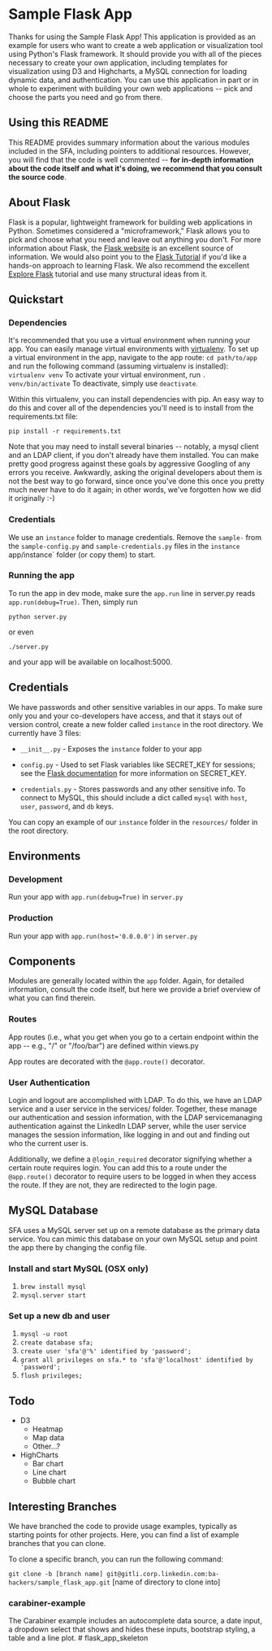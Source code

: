 # Sample Flask App

Thanks for using the Sample Flask App! This application is provided as an example for users who want to create a web application or visualization tool using Python's Flask framework.  It should provide you with all of the pieces necessary to create your own application, including templates for visualization using D3 and Highcharts, a MySQL connection for loading dynamic data, and authentication.  You can use this application in part or in whole to experiment with building your own web applications -- pick and choose the parts you need and go from there.

## Using this README

This README provides summary information about the various modules included in the SFA, including pointers to additional resources.  However, you will find that the code is well commented -- **for in-depth information about the code itself and what it's doing, we recommend that you consult the source code**.

## About Flask
Flask is a popular, lightweight framework for building web applications in Python.  Sometimes considered a "microframework," Flask allows you to pick and choose what you need and leave out anything you don't.  For more information about Flask, the [Flask website](http://flask.pocoo.org/) is an excellent source of information.  We would also point you to the [Flask Tutorial](http://flask.pocoo.org/docs/0.10/tutorial/) if you'd like a hands-on approach to learning Flask. We also recommend the excellent [Explore Flask](https://exploreflask.com) tutorial and use many structural ideas from it.

## Quickstart

### Dependencies

It's recommended that you use a virtual environment when running your app.  You can easily manage virtual environments with [virtualenv](https://virtualenv.readthedocs.org/en/latest/).  To set up a virtual environment in the app, navigate to the app route:
`cd path/to/app`
and run the following command (assuming virtualenv is installed):
`virtualenv venv`
To activate your virtual environment, run 
`. venv/bin/activate`
To deactivate, simply use 
`deactivate`.

Within this virtualenv, you can install dependencies with pip.  An easy way to do this and cover all of the dependencies you'll need is to install from the requirements.txt file:

`pip install -r requirements.txt`

Note that you may need to install several binaries -- notably, a mysql client and an LDAP client, if you don't already have them installed.  You can make pretty good progress against these goals by aggressive Googling of any errors you receive.  Awkwardly, asking the original developers about them is not the best way to go forward, since once you've done this once you pretty much never have to do it again; in other words, we've forgotten how we did it originally :-)

### Credentials

We use an `instance` folder to manage credentials. Remove the `sample-` from the `sample-config.py` and `sample-credentials.py` files in the `instance `app/instance` folder (or copy them) to start.

### Running the app

To run the app in dev mode, make sure the `app.run` line in server.py reads `app.run(debug=True)`.  Then, simply run

`python server.py`

or even 

`./server.py` 

and your app will be available on localhost:5000.

## Credentials

We have passwords and other sensitive variables in our apps. To make sure only you and your co-developers have access, and that it stays out of version control, create a new folder called `instance` in the root directory. We currently have 3 files:

- `__init__.py` - Exposes the `instance` folder to your app 

- `config.py` - Used to set Flask variables like SECRET_KEY for sessions; see the [Flask documentation](http://flask.pocoo.org/docs/0.10/quickstart/#sessions) for more information on SECRET_KEY.

- `credentials.py` - Stores passwords and any other sensitive info. To connect to MySQL, this should include a dict called `mysql` with `host`, `user`, `password`, and `db` keys.

You can copy an example of our `instance` folder in the `resources/` folder in the root directory.

## Environments

### Development

Run your app with `app.run(debug=True)` in `server.py`

### Production

Run your app with `app.run(host='0.0.0.0')` in `server.py`

## Components

Modules are generally located within the `app` folder.  Again, for detailed information, consult the code itself, but here we provide a brief overview of what you can find therein.

### Routes

App routes (i.e., what you get when you go to a certain endpoint within the app -- e.g., "/" or "/foo/bar") are defined within views.py

App routes are decorated with the `@app.route()` decorator.

### User Authentication

Login and logout are accomplished with LDAP.  To do this, we have an LDAP service and a user service in the services/ folder.  Together, these manage our authentication and session information, with the LDAP servicemanaging authentication against the LinkedIn LDAP server, while the user service manages the session information, like logging in and out and finding out who the current user is.

Additionally, we define a `@login_required` decorator signifying whether a certain route requires login.  You can add this to a route under the `@app.route()` decorator to require users to be logged in when they access the route.  If they are not, they are redirected to the login page.  

## MySQL Database

SFA uses a MySQL server set up on a remote database as the primary data service.  You can mimic this database on your own MySQL setup and point the app there by changing the config file.

### Install and start MySQL (OSX only)
1. `brew install mysql`
2. `mysql.server start`

### Set up a new db and user
1. `mysql -u root`
2. `create database sfa;`
3. `create user 'sfa'@'%' identified by 'password';`
4. `grant all privileges on sfa.* to 'sfa'@'localhost' identified by 'password';`
5. `flush privileges;`

## Todo
- D3 
  - Heatmap
  - Map data
  - Other...?
- HighCharts
  - Bar chart
  - Line chart
  - Bubble chart

## Interesting Branches
We have branched the code to provide usage examples, typically as starting points for other projects.  Here, you can find a list of example branches that you can clone.

To clone a specific branch, you can run the following command: 

`git clone -b [branch name] git@gitli.corp.linkedin.com:ba-hackers/sample_flask_app.git` [name of directory to clone into]

### carabiner-example
The Carabiner example includes an autocomplete data source, a date input, a dropdown select that shows and hides these inputs, bootstrap styling, a table and a line plot. # flask_app_skeleton
